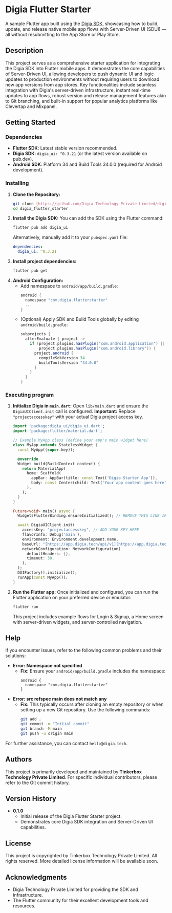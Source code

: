 # Digia Flutter Starter

A sample Flutter app built using the [Digia SDK](https://digia.tech), showcasing how to build, update, and release native mobile app flows with Server-Driven UI (SDUI) — all without resubmitting to the App Store or Play Store.

## Description

This project serves as a comprehensive starter application for integrating the Digia SDK into Flutter mobile apps. It demonstrates the core capabilities of Server-Driven UI, allowing developers to push dynamic UI and logic updates to production environments without requiring users to download new app versions from app stores. Key functionalities include seamless integration with Digia's server-driven infrastructure, instant real-time updates to app flows, robust version and release management features akin to Git branching, and built-in support for popular analytics platforms like Clevertap and Mixpanel.

## Getting Started

### Dependencies

* **Flutter SDK**: Latest stable version recommended.
* **Digia SDK**: `digia_ui: ^0.3.21` (or the latest version available on pub.dev).
* **Android SDK**: Platform 34 and Build Tools 34.0.0 (required for Android development).

### Installing

1.  **Clone the Repository:**
    ```bash
    git clone [https://github.com/Digia-Technology-Private-Limited/digia_flutter_starter.git](https://github.com/Digia-Technology-Private-Limited/digia_flutter_starter.git)
    cd digia_flutter_starter
    ```
2.  **Install the Digia SDK:**
    You can add the SDK using the Flutter command:
    ```bash
    flutter pub add digia_ui
    ```
    Alternatively, manually add it to your `pubspec.yaml` file:
    ```yaml
    dependencies:
      digia_ui: ^0.3.21
    ```
3.  **Install project dependencies:**
    ```bash
    flutter pub get
    ```
4.  **Android Configuration:**
    * Add namespace to `android/app/build.gradle`:
        ```gradle
        android {
          namespace "com.digia.flutterstarter"
          ...
        }
        ```
    * (Optional) Apply SDK and Build Tools globally by editing `android/build.gradle`:
        ```gradle
        subprojects {
          afterEvaluate { project ->
            if (project.plugins.hasPlugin("com.android.application") ||
                project.plugins.hasPlugin("com.android.library")) {
              project.android {
                compileSdkVersion 34
                buildToolsVersion "34.0.0"
              }
            }
          }
        }
        ```

### Executing program

1.  **Initialize Digia in `main.dart`:**
    Open `lib/main.dart` and ensure the `DigiaUIClient.init` call is configured.
    **Important:** Replace `"projectaccesskey"` with your actual Digia project access key.

    ```dart
    import 'package:digia_ui/digia_ui.dart';
    import 'package:flutter/material.dart';

    // Example MyApp class (define your app's main widget here)
    class MyApp extends StatelessWidget {
      const MyApp({super.key});

      @override
      Widget build(BuildContext context) {
        return MaterialApp(
          home: Scaffold(
            appBar: AppBar(title: const Text('Digia Starter App')),
            body: const Center(child: Text('Your app content goes here')),
          ),
        );
      }
    }

    Future<void> main() async {
      WidgetsFlutterBinding.ensureInitialized(); // REMOVE THIS LINE IF ALREADY INITIALIZED

      await DigiaUIClient.init(
        accessKey: "projectaccesskey", // ADD YOUR KEY HERE
        flavorInfo: Debug('main'),
        environment: Environment.development.name,
        baseUrl: "[https://app.digia.tech/api/v1](https://app.digia.tech/api/v1)",
        networkConfiguration: NetworkConfiguration(
          defaultHeaders: {},
          timeout: 30,
        ),
      );
      DUIFactory().initialize();
      runApp(const MyApp());
    }
    ```
2.  **Run the Flutter app:**
    Once initialized and configured, you can run the Flutter application on your preferred device or emulator:
    ```bash
    flutter run
    ```
    This project includes example flows for Login & Signup, a Home screen with server-driven widgets, and server-controlled navigation.

## Help

If you encounter issues, refer to the following common problems and their solutions:

* **Error: Namespace not specified**
    * **Fix:** Ensure your `android/app/build.gradle` includes the namespace:
        ```
        android {
          namespace "com.digia.flutterstarter"
        }
        ```
* **Error: src refspec main does not match any**
    * **Fix:** This typically occurs after cloning an empty repository or when setting up a new Git repository. Use the following commands:
        ```bash
        git add .
        git commit -m "Initial commit"
        git branch -M main
        git push -u origin main
        ```
For further assistance, you can contact `hello@digia.tech`.

## Authors

This project is primarily developed and maintained by **Tinkerbox Technology Private Limited**.
For specific individual contributors, please refer to the Git commit history.

## Version History

* **0.1.0**
    * Initial release of the Digia Flutter Starter project.
    * Demonstrates core Digia SDK integration and Server-Driven UI capabilities.

## License

This project is copyrighted by Tinkerbox Technology Private Limited. All rights reserved.
More detailed license information will be available soon.

## Acknowledgments

* Digia Technology Private Limited for providing the SDK and infrastructure.
* The Flutter community for their excellent development tools and resources.